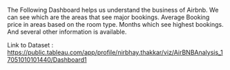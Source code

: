 The Following Dashboard helps us understand the business of Airbnb. We can see which are the areas that see major bookings. 
Average Booking price in areas based on the room type. 
Months which see highest bookings.
And several other information is available.

Link to Dataset : https://public.tableau.com/app/profile/nirbhay.thakkar/viz/AirBNBAnalysis_17051010101440/Dashboard1

